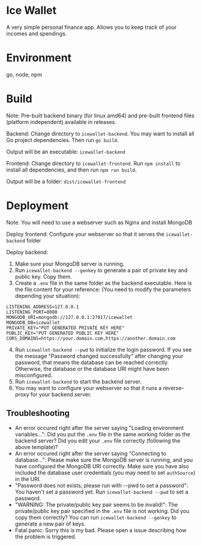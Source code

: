 # Ice Wallet

A very simple personal finance app. Allows you to keep track of your incomes and spendings.

# Environment

go, node, npm

# Build
Note: Pre-built backend binary (for linux amd64) and pre-built frontend files (platform independent) available in releases.

Backend: Change directory to `icewallet-backend`. You may want to install all Go project dependencies. Then run `go build`.

Output will be an executable: `icewallet-backend`

Frontend: Change directory to `icewallet-frontend`. Run `npm install` to install all dependencies, and then run `npm run build`.

Output will be a folder: `dist/icewallet-frontend`

# Deployment
Note: You will need to use a webserver such as Nginx and install MongoDB

Deploy frontend: Configure your webserver so that it serves the `icewallet-backend` folder

Deploy backend:
1. Make sure your MongoDB server is running.
2. Run `icewallet-backend --genkey` to generate a pair of private key and public key. Copy them.
3. Create a `.env` file in the same folder as the backend executable. Here is the file content for your reference: (You need to modify the parameters depending your situation):

```
LISTENING_ADDRESS=127.0.0.1
LISTENING_PORT=8080
MONGODB_URI=mongodb://127.0.0.1:27017/icewallet
MONGODB_DB=icewallet
PRIVATE_KEY="PUT GENERATED PRIVATE KEY HERE"
PUBLIC_KEY="PUT GENERATED PUBLIC KEY HERE"
CORS_DOMAINS=https://your.domain.com,https://another.domain.com
```

4. Run `icewallet-backend --pwd` to initialize the login password. If you see the message "Password changed successfully" after changing your password, that means the database can be reached correctly. Otherwise, the database or the database URI might have been misconfigured.
5. Run `icewallet-backend` to start the backend server.
6. You may want to configure your webserver so that it runs a reverse-proxy for your backend server.

## Troubleshooting
- An error occured right after the server saying "Loading environment variables...": Did you put the `.env` file in the same working folder as the backend server? Did you edit your `.env` file correctly (following the above template)?
- An error occured right after the server saying "Connecting to database...": Please make sure the MongoDB server is running, and you have configured the MongoDB URI correctly. Make sure you have also included the database user credentials (you may need to set `authSource`) in the URI.
- "Password does not exists, please run with --pwd to set a password": You haven't set a password yet. Run `icewallet-backend --pwd` to set a password.
- "WARNING: The private/public key pair seems to be invalid!": The private/public key pair specified in the `.env` file is not working. Did you copy them correctly? You can run `icewallet-backend --genkey` to generate a new pair of keys.
- Fatal panic: Sorry this is my bad. Please open a issue describing how the problem is triggered.
